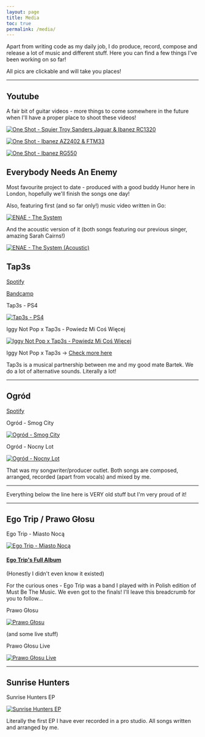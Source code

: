 ```yaml
---
layout: page
title: Media
toc: true
permalink: /media/
---
```


Apart from writing code as my daily job, I do produce, record, compose and release a lot of music and different stuff. Here you can find a few things I've been working on so far!

All pics are clickable and will take you places!

---

## Youtube

A fair bit of guitar videos - more things to come somewhere in the future when I'll have a proper place to shoot these videos!

[![One Shot - Squier Troy Sanders Jaguar & Ibanez RC1320](https://img.youtube.com/vi/T-HM6lyanlI/0.jpg)](https://www.youtube.com/watch?v=T-HM6lyanlI)

[![One Shot - Ibanez AZ2402 & FTM33](https://img.youtube.com/vi/HI-AeAqtmn4/0.jpg)](https://www.youtube.com/watch?v=HI-AeAqtmn4)

[![One Shot - Ibanez RG550](https://img.youtube.com/vi/jH26_s4207U/0.jpg)](https://www.youtube.com/watch?v=jH26_s4207U)

## Everybody Needs An Enemy

Most favourite project to date - produced with a good buddy Hunor here in London, hopefully we'll finish the songs one day!

Also, featuring first (and so far only!) music video written in Go:

[![ENAE - The System](https://img.youtube.com/vi/-_-2EpUqb9g/0.jpg)](https://www.youtube.com/watch?v=-_-2EpUqb9g "ENAE - The System")

And the acoustic version of it (both songs featuring our previous singer, amazing Sarah Cairns!)

[![ENAE - The System (Acoustic)](https://img.youtube.com/vi/b1fZCNhTVFw/0.jpg)](https://www.youtube.com/watch?v=b1fZCNhTVFw "ENAE - The System (Acoustic)")

## Tap3s

[Spotify](https://open.spotify.com/artist/11snR6DNci1YazNpAzJzSF?si=1V2DFuoIQ7KOztun5ENDMg) 

[Bandcamp](https://tap3s.bandcamp.com/)

Tap3s - PS4

[![Tap3s - PS4](https://img.youtube.com/vi/xW_buHhVFqw/0.jpg)](https://www.youtube.com/watch?v=xW_buHhVFqw "Tap3s - PS4")

Iggy Not Pop x Tap3s - Powiedz Mi Coś Więcej

[![Iggy Not Pop x Tap3s - Powiedz Mi Coś Więcej](https://img.youtube.com/vi/seUh9RCKXiM/0.jpg)](https://www.youtube.com/watch?v=seUh9RCKXiM "Iggy Not Pop x Tap3s - Powiedz Mi Coś Więcej")

Iggy Not Pop x Tap3s -> [Check more here](https://id.ffm.to/powiedzmicos)

Tap3s is a musical partnership between me and my good mate Bartek. We do a lot of alternative sounds. Literally a lot!

---

## Ogród

[Spotify](https://open.spotify.com/artist/08GCf4AAuCcRxJN32DaFs0?si=nP8ZnJ-6QA-KZ_zcdtWISg)

Ogród - Smog City

[![Ogród - Smog City](https://img.youtube.com/vi/DNssZeG_0Qg/0.jpg)](https://www.youtube.com/watch?v=DNssZeG_0Qg "Ogród - Smog City")

Ogród - Nocny Lot

[![Ogród - Nocny Lot](https://img.youtube.com/vi/w-QOgWvcgig/0.jpg)](https://www.youtube.com/watch?v=w-QOgWvcgig "Ogród - Nocny Lot")

That was my songwriter/producer outlet. Both songs are composed, arranged, recorded (apart from vocals) and mixed by me.

---

Everything below the line here is VERY old stuff but I'm very proud of it!

---

## Ego Trip / Prawo Głosu

Ego Trip - Miasto Nocą

[![Ego Trip - Miasto Nocą](https://img.youtube.com/vi/Arxd0zraGDs/0.jpg)](https://www.youtube.com/watch?v=Arxd0zraGDs "Ego Trip - Miasto Nocą")

#### [Ego Trip's Full Album](https://www.youtube.com/playlist?list=PLywWxNJsXt2Sm3XeFBhZW2JCWplDbVhFJ)
(Honestly I didn't even know it existed)

For the curious ones - Ego Trip was a band I played with in Polish edition of Must Be The Music. We even got to the finals! I'll leave this breadcrumb for you to follow...

Prawo Głosu

[![Prawo Głosu](https://img.youtube.com/vi/SGs3KmO5ejM/0.jpg)](https://www.youtube.com/watch?v=SGs3KmO5ejM "Prawo Głosu")

(and some live stuff)

Prawo Głosu Live

[![Prawo Głosu Live](https://img.youtube.com/vi/5ZIxLsQzgi4/0.jpg)](https://www.youtube.com/watch?v=5ZIxLsQzgi4 "Prawo Głosu Live")

---

## Sunrise Hunters

Sunrise Hunters EP

[![Sunrise Hunters EP](https://img.youtube.com/vi/_20T4qx6jxY/0.jpg)](https://www.youtube.com/watch?v=_20T4qx6jxY "Sunrise Hunters EP")

Literally the first EP I have ever recorded in a pro studio. All songs written and arranged by me.

